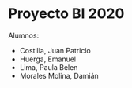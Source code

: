 # Proyecto BI 2020

Alumnos:

* Costilla, Juan Patricio
* Huerga, Emanuel
* Lima, Paula Belen
* Morales Molina, Damián
